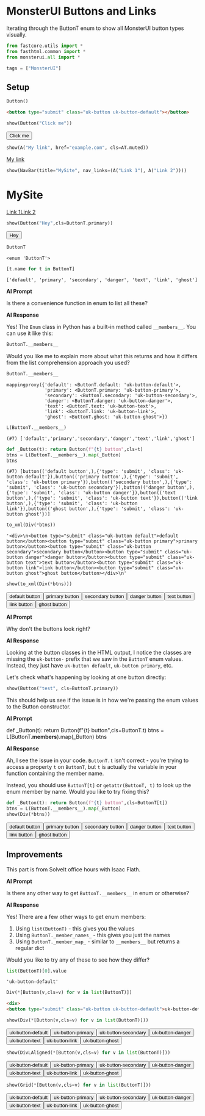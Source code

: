 # MonsterUI Buttons and Links

Iterating through the ButtonT enum to show all MonsterUI button types visually.


```python
from fastcore.utils import *
from fasthtml.common import *
from monsterui.all import *
```


```python
tags = ["MonsterUI"]
```

## Setup


```python
Button()
```




```html
<button type="submit" class="uk-button uk-button-default"></button>
```




```python
show(Button("Click me"))
```


<button type="submit" class="uk-button uk-button-default">Click me</button>



```python
show(A("My link", href="example.com", cls=AT.muted))
```


<a href="example.com" class="uk-link-muted">My link</a>



```python
show(NavBar(title="MySite", nav_links=(A("Link 1"), A("Link 2"))))
```


<div>
  <div class="uk-container mt-5 uk-container-xlarge">
    <div class="md:flex md:relative">
      <div class="uk-navbar-left ">
        <h1 class="uk-h1 ">MySite</h1>
<uk-icon icon="menu" height="30" width="30" hx-on-click="htmx.find('#_S_0fkn7ATy2jXQuJL72PNg').classList.toggle('hidden')" class="md:hidden"></uk-icon>      </div>
      <div id="_S_0fkn7ATy2jXQuJL72PNg" class="uk-navbar-right hidden md:flex md:justify-between">
        <nav class="uk-navbar-nav w-full flex-col md:flex-row">
<a href="#">Link 1</a><a href="#">Link 2</a>        </nav>
      </div>
    </div>
  </div>
</div>




```python
show(Button("Hey",cls=ButtonT.primary))
```


<button type="submit" class="uk-button uk-button-primary">Hey</button>



```python
ButtonT
```




    <enum 'ButtonT'>




```python
[t.name for t in ButtonT]
```




    ['default', 'primary', 'secondary', 'danger', 'text', 'link', 'ghost']



**AI Prompt**

Is there a convenience function in enum to list all these?

**AI Response**

Yes! The `Enum` class in Python has a built-in method called `__members__`. You can use it like this:

```python
ButtonT.__members__
```

Would you like me to explain more about what this returns and how it differs from the list comprehension approach you used?


```python
ButtonT.__members__
```




    mappingproxy({'default': <ButtonT.default: 'uk-button-default'>,
                  'primary': <ButtonT.primary: 'uk-button-primary'>,
                  'secondary': <ButtonT.secondary: 'uk-button-secondary'>,
                  'danger': <ButtonT.danger: 'uk-button-danger'>,
                  'text': <ButtonT.text: 'uk-button-text'>,
                  'link': <ButtonT.link: 'uk-button-link'>,
                  'ghost': <ButtonT.ghost: 'uk-button-ghost'>})




```python
L(ButtonT.__members__)
```




    (#7) ['default','primary','secondary','danger','text','link','ghost']




```python
def _Button(t): return Button(f"{t} button",cls=t)
btns = L(ButtonT.__members__).map(_Button)
btns
```




    (#7) [button(('default button',),{'type': 'submit', 'class': 'uk-button default'}),button(('primary button',),{'type': 'submit', 'class': 'uk-button primary'}),button(('secondary button',),{'type': 'submit', 'class': 'uk-button secondary'}),button(('danger button',),{'type': 'submit', 'class': 'uk-button danger'}),button(('text button',),{'type': 'submit', 'class': 'uk-button text'}),button(('link button',),{'type': 'submit', 'class': 'uk-button link'}),button(('ghost button',),{'type': 'submit', 'class': 'uk-button ghost'})]




```python
to_xml(Div(*btns))
```




    '<div>\n<button type="submit" class="uk-button default">default button</button><button type="submit" class="uk-button primary">primary button</button><button type="submit" class="uk-button secondary">secondary button</button><button type="submit" class="uk-button danger">danger button</button><button type="submit" class="uk-button text">text button</button><button type="submit" class="uk-button link">link button</button><button type="submit" class="uk-button ghost">ghost button</button></div>\n'




```python
show(to_xml(Div(*btns)))
```


<div>
<button type="submit" class="uk-button default">default button</button><button type="submit" class="uk-button primary">primary button</button><button type="submit" class="uk-button secondary">secondary button</button><button type="submit" class="uk-button danger">danger button</button><button type="submit" class="uk-button text">text button</button><button type="submit" class="uk-button link">link button</button><button type="submit" class="uk-button ghost">ghost button</button></div>



**AI Prompt**

Why don't the buttons look right?

**AI Response**

Looking at the button classes in the HTML output, I notice the classes are missing the `uk-button-` prefix that we saw in the `ButtonT` enum values. Instead, they just have `uk-button default`, `uk-button primary`, etc.

Let's check what's happening by looking at one button directly:

```python
show(Button("test", cls=ButtonT.primary))
```

This should help us see if the issue is in how we're passing the enum values to the Button constructor.

**AI Prompt**

def _Button(t): return Button(f"{t} button",cls=ButtonT.t)
btns = L(ButtonT.__members__).map(_Button)
btns

**AI Response**

Ah, I see the issue in your code. `ButtonT.t` isn't correct - you're trying to access a property `t` on `ButtonT`, but `t` is actually the variable in your function containing the member name.

Instead, you should use `ButtonT[t]` or `getattr(ButtonT, t)` to look up the enum member by name. Would you like to try fixing this?


```python
def _Button(t): return Button(f"{t} button",cls=ButtonT[t])
btns = L(ButtonT.__members__).map(_Button)
show(Div(*btns))
```


<div>
<button type="submit" class="uk-button uk-button-default">default button</button><button type="submit" class="uk-button uk-button-primary">primary button</button><button type="submit" class="uk-button uk-button-secondary">secondary button</button><button type="submit" class="uk-button uk-button-danger">danger button</button><button type="submit" class="uk-button uk-button-text">text button</button><button type="submit" class="uk-button uk-button-link">link button</button><button type="submit" class="uk-button uk-button-ghost">ghost button</button></div>



## Improvements 

This part is from SolveIt office hours with Isaac Flath.

**AI Prompt**

Is there any other way to get `ButtonT.__members__` in enum or otherwise?

**AI Response**

Yes! There are a few other ways to get enum members:

1. Using `list(ButtonT)` - this gives you the values
2. Using `ButtonT._member_names_` - this gives you just the names
3. Using `ButtonT._member_map_` - similar to `__members__` but returns a regular dict

Would you like to try any of these to see how they differ?


```python
list(ButtonT)[0].value
```




    'uk-button-default'




```python
Div(*[Button(v,cls=v) for v in list(ButtonT)])
```




```html
<div>
<button type="submit" class="uk-button uk-button-default">uk-button-default</button><button type="submit" class="uk-button uk-button-primary">uk-button-primary</button><button type="submit" class="uk-button uk-button-secondary">uk-button-secondary</button><button type="submit" class="uk-button uk-button-danger">uk-button-danger</button><button type="submit" class="uk-button uk-button-text">uk-button-text</button><button type="submit" class="uk-button uk-button-link">uk-button-link</button><button type="submit" class="uk-button uk-button-ghost">uk-button-ghost</button></div>

```




```python
show(Div(*[Button(v,cls=v) for v in list(ButtonT)]))
```


<div>
<button type="submit" class="uk-button uk-button-default">uk-button-default</button><button type="submit" class="uk-button uk-button-primary">uk-button-primary</button><button type="submit" class="uk-button uk-button-secondary">uk-button-secondary</button><button type="submit" class="uk-button uk-button-danger">uk-button-danger</button><button type="submit" class="uk-button uk-button-text">uk-button-text</button><button type="submit" class="uk-button uk-button-link">uk-button-link</button><button type="submit" class="uk-button uk-button-ghost">uk-button-ghost</button></div>




```python
show(DivLAligned(*[Button(v,cls=v) for v in list(ButtonT)]))
```


<div class="uk-flex uk-flex-left uk-flex-middle space-x-4">
<button type="submit" class="uk-button uk-button-default">uk-button-default</button><button type="submit" class="uk-button uk-button-primary">uk-button-primary</button><button type="submit" class="uk-button uk-button-secondary">uk-button-secondary</button><button type="submit" class="uk-button uk-button-danger">uk-button-danger</button><button type="submit" class="uk-button uk-button-text">uk-button-text</button><button type="submit" class="uk-button uk-button-link">uk-button-link</button><button type="submit" class="uk-button uk-button-ghost">uk-button-ghost</button></div>




```python
show(Grid(*[Button(v,cls=v) for v in list(ButtonT)]))
```


<div class="grid grid-cols-1 sm:grid-cols-1 md:grid-cols-2 lg:grid-cols-3 xl:grid-cols-4 gap-4">
<button type="submit" class="uk-button uk-button-default">uk-button-default</button><button type="submit" class="uk-button uk-button-primary">uk-button-primary</button><button type="submit" class="uk-button uk-button-secondary">uk-button-secondary</button><button type="submit" class="uk-button uk-button-danger">uk-button-danger</button><button type="submit" class="uk-button uk-button-text">uk-button-text</button><button type="submit" class="uk-button uk-button-link">uk-button-link</button><button type="submit" class="uk-button uk-button-ghost">uk-button-ghost</button></div>


